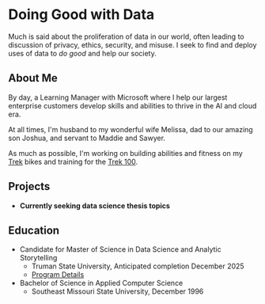# Doing Good with Data

Much is said about the proliferation of data in our world, often leading to discussion of privacy, ethics, security, and misuse. I seek to find and deploy uses of data to *do good* and help our society.

## About Me

By day, a Learning Manager with Microsoft where I help our largest enterprise customers develop skills and abilities to thrive in the AI and cloud era.

At all times, I'm husband to my wonderful wife Melissa, dad to our amazing son Joshua, and servant to Maddie and Sawyer.

As much as possible, I'm working on building abilities and fitness on my [Trek](https://www.trekbikes.com) bikes and training for the [Trek 100](https://www.trekbikes.com/us/en_US/trek100/).

## Projects

- **Currently seeking data science thesis topics**

## Education

- Candidate for Master of Science in Data Science and Analytic Storytelling
    - Truman State University, Anticipated completion December 2025
    - [Program Details](https://www.truman.edu/majors-programs/graduate-studies/data-science-2/master-of-science-data-science/)
- Bachelor of Science in Applied Computer Science
    - Southeast Missouri State University, December 1996